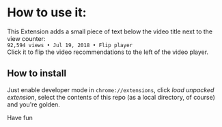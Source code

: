 # How to use it:
This Extension adds a small piece of text below the video title next to the view counter:  
`92,594 views • Jul 19, 2018 • Flip player`  
Click it to flip the video recommendations to the left of the video player.

## How to install
Just enable developer mode in `chrome://extensions`, click *load unpacked extension*, select the contents of this repo (as a local directory, of course) and you're golden.

Have fun
